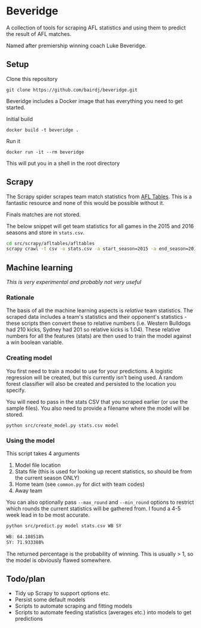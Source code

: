 # Beveridge

A collection of tools for scraping AFL statistics and using them to predict the result of AFL matches.

Named after premiership winning coach Luke Beveridge.

## Setup
Clone this repository

`git clone https://github.com/bairdj/beveridge.git`

Beveridge includes a Docker image that has everything you need to get started.

Initial build

`docker build -t beveridge .`

Run it

`docker run -it --rm beveridge`

This will put you in a shell in the root directory

## Scrapy

The Scrapy spider scrapes team match statistics from [AFL Tables](http://afltables.com/afl/afl_index.html).
This is a fantastic resource and none of this would be possible without it.

Finals matches are not stored.

The below snippet will get team statistics for all games in the 2015 and 2016 seasons
and store in `stats.csv`.

```bash
cd src/scrapy/afltables/afltables
scrapy crawl -t csv -o stats.csv -a start_season=2015 -a end_season=2016 stats
```

## Machine learning
*This is very experimental and probably not very useful*

### Rationale
The basis of all the machine learning aspects is *relative* team statistics. The scraped data
includes a team's statistics and their opponent's statistics - these scripts then convert these to
relative numbers (i.e. Western Bulldogs had 210 kicks, Sydney had 201 so relative kicks is 1.04).
These relative numbers for all the features (stats) are then used to train the model against a 
win boolean variable.

### Creating model
You first need to train a model to use for your predictions. A logistic regression will be
created, but this currently isn't being used. A random forest classifier will also be created and persisted
to the location you specify.

You will need to pass in the stats CSV that you scraped earlier (or use the sample files). You also need to provide
a filename where the model will be stored.

```
python src/create_model.py stats.csv model
```
### Using the model

This script takes 4 arguments

1. Model file location
2. Stats file (this is used for looking up recent statistics, so should be from the current season ONLY)
3. Home team (see `common.py` for dict with team codes)
4. Away team

You can also optionally pass `--max_round` and `--min_round` options to restrict which
rounds the current statistics will be gathered from. I found a 4-5 week lead in to be most accurate.

```bash
python src/predict.py model stats.csv WB SY

WB: 64.108518%
SY: 71.933388%
```

The returned percentage is the probability of winning. This is usually > 1, so the model is
obviously flawed somewhere.

## Todo/plan
* Tidy up Scrapy to support options etc.
* Persist some default models
* Scripts to automate scraping and fitting models
* Scripts to automate feeding statistics (averages etc.) into models to get predictions